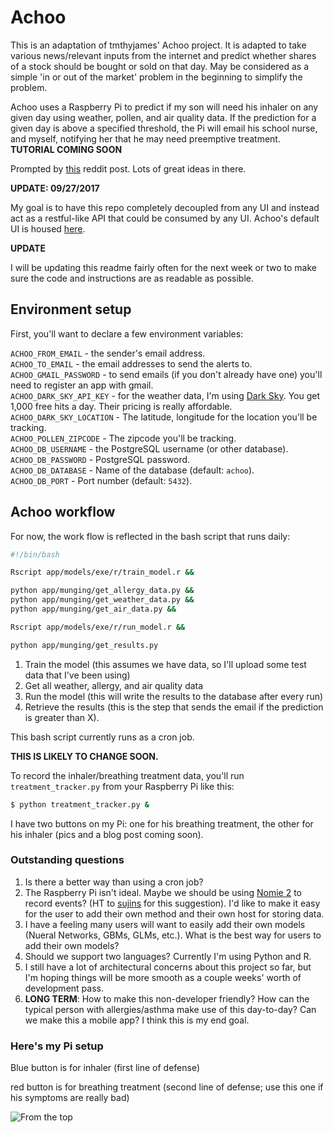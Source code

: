 # Achoo
This is an adaptation of tmthyjames' Achoo project. It is adapted to take various news/relevant inputs from the internet and predict whether shares of a stock should be bought or sold on that day. May be considered as a simple 'in or out of the market' problem in the beginning to simplify the problem.

Achoo uses a Raspberry Pi to predict if my son will need his inhaler on any given day using weather, pollen, and air quality data. If the prediction for a given day is above a specified threshold, the Pi will email his school nurse, and myself, notifying her that he may need preemptive treatment. **TUTORIAL COMING SOON**

Prompted by [this](https://www.reddit.com/r/Python/comments/70udwq/what_routine_tasks_do_you_automate_with_programs/) reddit post. Lots of great ideas in there.

**UPDATE: 09/27/2017**

My goal is to have this repo completely decoupled from any UI and instead act as a restful-like API that could be consumed by any UI. Achoo's default UI is housed [here](https://github.com/tmthyjames/AchooUI).

**UPDATE**

I will be updating this readme fairly often for the next week or two to make sure the code and instructions are as readable as possible.

## Environment setup

First, you'll want to declare a few environment variables:

`ACHOO_FROM_EMAIL` - the sender's email address.<br/>
`ACHOO_TO_EMAIL` - the email addresses to send the alerts to.<br/>
`ACHOO_GMAIL_PASSWORD` - to send emails (if you don't already have one) you'll need to register an app with gmail.<br/>
`ACHOO_DARK_SKY_API_KEY` - for the weather data, I'm using [Dark Sky](https://darksky.net/dev). You get 1,000 free hits a day. Their pricing is really affordable.<br/>
`ACHOO_DARK_SKY_LOCATION` - The latitude, longitude for the location you'll be tracking. <br/>
`ACHOO_POLLEN_ZIPCODE` - The zipcode you'll be tracking.<br/>
`ACHOO_DB_USERNAME` - the PostgreSQL username (or other database).<br/>
`ACHOO_DB_PASSWORD` - PostgreSQL password.<br/>
`ACHOO_DB_DATABASE` - Name of the database (default: `achoo`).<br/>
`ACHOO_DB_PORT` - Port number (default: `5432`).<br/>

## Achoo workflow

For now, the work flow is reflected in the bash script that runs daily:

```bash
#!/bin/bash

Rscript app/models/exe/r/train_model.r &&

python app/munging/get_allergy_data.py &&
python app/munging/get_weather_data.py &&
python app/munging/get_air_data.py &&

Rscript app/models/exe/r/run_model.r &&

python app/munging/get_results.py
```

1) Train the model (this assumes we have data, so I'll upload some test data that I've been using)
2) Get all weather, allergy, and air quality data
3) Run the model (this will write the results to the database after every run)
4) Retrieve the results (this is the step that sends the email if the prediction is greater than X).

This bash script currently runs as a cron job.

**THIS IS LIKELY TO CHANGE SOON.**

To record the inhaler/breathing treatment data, you'll run `treatment_tracker.py` from your Raspberry Pi like this:

```bash
$ python treatment_tracker.py &
```

I have two buttons on my Pi: one for his breathing treatment, the other for his inhaler (pics and a blog post coming soon).

### Outstanding questions

1) Is there a better way than using a cron job?<br/>
2) The Raspberry Pi isn't ideal. Maybe we should be using [Nomie 2](https://itunes.apple.com/us/app/nomie-2/id1190618299?mt=8) to record events? (HT to [sujins](https://www.reddit.com/user/sujins) for this suggestion). I'd like to make it easy for the user to add their own method and their own host for storing data.<br/>
3) I have a feeling many users will want to easily add their own models (Nueral Networks, GBMs, GLMs, etc.). What is the best way for users to add their own models?<br/>
4) Should we support two languages? Currently I'm using Python and R.<br/>
5) I still have a lot of architectural concerns about this project so far, but I'm hoping things will be more smooth as a couple weeks' worth of development pass.<br/>
6) **LONG TERM**: How to make this non-developer friendly? How can the typical person with allergies/asthma make use of this day-to-day? Can we make this a mobile app? I think this is my end goal.<br/>

### Here's my Pi setup

Blue button is for inhaler (first line of defense)

red button is for breathing treatment (second line of defense; use this one if his symptoms are really bad)

![From the top](img/IMG_5919.JPG)

